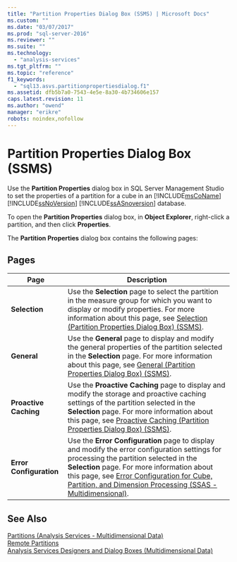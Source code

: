```yaml
---
title: "Partition Properties Dialog Box (SSMS) | Microsoft Docs"
ms.custom: ""
ms.date: "03/07/2017"
ms.prod: "sql-server-2016"
ms.reviewer: ""
ms.suite: ""
ms.technology: 
  - "analysis-services"
ms.tgt_pltfrm: ""
ms.topic: "reference"
f1_keywords: 
  - "sql13.asvs.partitionpropertiesdialog.f1"
ms.assetid: dfb5b7a0-7543-4e5e-8a30-4b734606e157
caps.latest.revision: 11
ms.author: "owend"
manager: "erikre"
robots: noindex,nofollow
---
```

# Partition Properties Dialog Box (SSMS)
  Use the **Partition Properties** dialog box in SQL Server Management Studio to set the properties of a partition for a cube in an [!INCLUDE[msCoName](../a9notintoc/includes/msconame-md.md)] [!INCLUDE[ssNoVersion](../a9notintoc/includes/ssnoversion-md.md)] [!INCLUDE[ssASnoversion](../a9notintoc/includes/ssasnoversion-md.md)] database.  
  
 To open the **Partition Properties** dialog box, in **Object Explorer**, right-click a partition, and then click **Properties**.  
  
 The **Partition Properties** dialog box contains the following pages:  
  
## Pages  
  
|Page|Description|  
|----------|-----------------|  
|**Selection**|Use the **Selection** page to select the partition in the measure group for which you want to display or modify properties. For more information about this page, see [Selection &#40;Partition Properties Dialog Box&#41; &#40;SSMS&#41;](../a9retired/selection-partition-properties-dialog-box-ssms.md).|  
|**General**|Use the **General** page to display and modify the general properties of the partition selected in the **Selection** page. For more information about this page, see [General &#40;Partition Properties Dialog Box&#41; &#40;SSMS&#41;](../a9retired/general-partition-properties-dialog-box-ssms.md).|  
|**Proactive Caching**|Use the **Proactive Caching** page to display and modify the storage and proactive caching settings of the partition selected in the **Selection** page. For more information about this page, see [Proactive Caching &#40;Partition Properties Dialog Box&#41; &#40;SSMS&#41;](../a9retired/proactive-caching-partition-properties-dialog-box-ssms.md).|  
|**Error Configuration**|Use the **Error Configuration** page to display and modify the error configuration settings for processing the partition selected in the **Selection** page. For more information about this page, see [Error Configuration for Cube, Partition, and Dimension Processing &#40;SSAS - Multidimensional&#41;](../analysis-services/multidimensional-models/error-configuration-for-cube-partition-and-dimension-processing.md).|  
  
## See Also  
 [Partitions &#40;Analysis Services - Multidimensional Data&#41;](../analysis-services/multidimensional-models-olap-logical-cube-objects/partitions-analysis-services-multidimensional-data.md)   
 [Remote Partitions](../analysis-services/multidimensional-models-olap-logical-cube-objects/partitions-remote-partitions.md)   
 [Analysis Services Designers and Dialog Boxes &#40;Multidimensional Data&#41;](../a9retired/analysis-services-designers-and-dialog-boxes-multidimensional-data.md)  
  
  